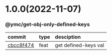 <a name="1.0.0"></a>
# 1.0.0(2022-11-07)
### @ymc/get-obj-only-defined-keys
commit|type|desciption
:----|:----|:----
[cbcc8f474](https://github.com/ymc-github/js-idea/commit/fcbcc8f474e0d4aa61d8495ad8dc7d9ca94ca2d9 "feat(core): get defined-keys val&#10;&#10;export todo,passing,fail&#10;&#10;generated by ymc@robot")|feat|get defined-keys val